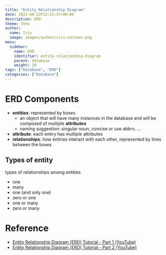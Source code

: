 ```yaml
---
title: "Entity Relationship Diagram"
date: 2022-09-23T12:21:37+00:00
description: ERD
theme: Toha
author:
  name: Iris
  image: images/author/iris-cartoon.png
menu:
  sidebar:
    name: ERD
    identifier: entity-relationship-diagram
    parent: database
    weight: 10
tags: ["Database", "ERD"]
categories: ["Database"]
---
```


# ERD Components

- **entities**: represented by boxes
    - an object that will have many instances in the database and will be composed of multiple **attributes**
    - naming suggestion: singular noun, concise or use abbrv, ...
- **attribute**: each entiry has multiple attributes
- **relationships**: how entiries interact with each other, represented by lines between the boxes

## Types of entity


types of relationships among entities
- one
- many
- one (and only one)
- zero or one
- one or many
- zero or many

# Reference

- [Entity Relationship Diagram (ERD) Tutorial - Part 1 (YouTube)](https://www.youtube.com/watch?v=QpdhBUYk7Kk)
- [Entity Relationship Diagram (ERD) Tutorial - Part 2 (YouTube)](https://www.youtube.com/watch?v=-CuY5ADwn24)
